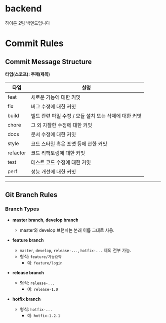 # backend
하이톤 2팀 백엔드입니다

# Commit Rules

## Commit Message Structure
**타입(스코프): 주제(제목)**

| 타입       | 설명                                         |
|------------|----------------------------------------------|
| feat       | 새로운 기능에 대한 커밋                      |
| fix        | 버그 수정에 대한 커밋                       |
| build      | 빌드 관련 파일 수정 / 모듈 설치 또는 삭제에 대한 커밋 |
| chore      | 그 외 자잘한 수정에 대한 커밋               |
| docs       | 문서 수정에 대한 커밋                       |
| style      | 코드 스타일 혹은 포맷 등에 관한 커밋         |
| refactor   | 코드 리팩토링에 대한 커밋                   |
| test       | 테스트 코드 수정에 대한 커밋                |
| perf       | 성능 개선에 대한 커밋                       |

---

## Git Branch Rules

### Branch Types
- **master branch**, **develop branch**  
  - master와 develop 브랜치는 본래 이름 그대로 사용.

- **feature branch**  
  - `master`, `develop`, `release-...`, `hotfix-...` 제외 전부 가능.  
  - 형식: `feature/기능요약`  
    - 예: `feature/login`

- **release branch**  
  - 형식: `release-...`  
    - 예: `release-1.0`

- **hotfix branch**  
  - 형식: `hotfix-...`  
    - 예: `hotfix-1.2.1`

